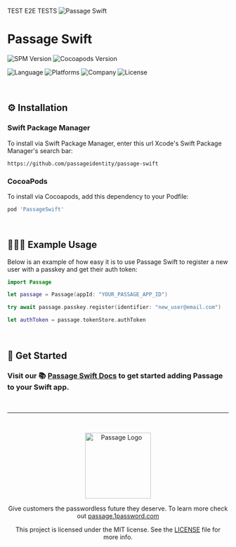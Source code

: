 TEST E2E TESTS
![Passage Swift](https://storage.googleapis.com/passage-docs/passage-github-banner.png)

# Passage Swift

![SPM Version](https://img.shields.io/github/v/release/passageidentity/passage-swift?style=flat&label=Swift%20Package)
![Cocoapods Version](https://img.shields.io/github/v/release/passageidentity/passage-swift?style=flat&label=CocoaPods)

![Language](https://img.shields.io/badge/Swift-informational?style=flat&logo=swift&logoColor=white&color=FA7343)
![Platforms](https://img.shields.io/endpoint?url=https%3A%2F%2Fswiftpackageindex.com%2Fapi%2Fpackages%2Fpassage-swift%2Fpassage-swift%2Fbadge%3Ftype%3Dplatforms)
![Company](https://img.shields.io/badge/1Password-informational?style=flat&logo=1password&logoColor=white&color=3B66BC)
![License](https://img.shields.io/github/license/passageidentity/passage-swift.svg?style=flat)

 <br />

## ⚙️ Installation
### Swift Package Manager
To install via Swift Package Manager, enter this url Xcode's Swift Package Manager's search bar:
```
https://github.com/passageidentity/passage-swift
```

### CocoaPods
To install via Cocoapods, add this dependency to your Podfile:
``` ruby
pod 'PassageSwift'
```

 <br />

## 👩🏽‍💻 Example Usage
Below is an example of how easy it is to use Passage Swift to register a new user with a passkey and get their auth token:

``` swift
import Passage

let passage = Passage(appId: "YOUR_PASSAGE_APP_ID")

try await passage.passkey.register(identifier: "new_user@email.com")

let authToken = passage.tokenStore.authToken
```

 <br />

## 🚀 Get Started
### Visit our 📚 [Passage Swift Docs](https://docs.passage.id/complete/ios/add-passage) to get started adding Passage to your Swift app.
 <br />

---
<br />
<p align="center">
  <picture>
    <source media="(prefers-color-scheme: light)" srcset="https://storage.googleapis.com/passage-docs/logo-small-light.pngg" width="150">
    <source media="(prefers-color-scheme: dark)" srcset="https://storage.googleapis.com/passage-docs/logo-small-dark.png" width="150">
    <img alt="Passage Logo" src="https://storage.googleapis.com/passage-docs/logo-small-light.png" width="150">
  </picture>
</p>

<p align="center">Give customers the passwordless future they deserve. To learn more check out <a href="https://passage.1password.com">passage.1password.com</a></p>

<p align="center">This project is licensed under the MIT license. See the <a href="./LICENSE"> LICENSE</a> file for more info.</p>
